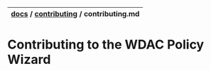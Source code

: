 | [docs](..)  / [contributing](.) / contributing.md
|:---|

# Contributing to the WDAC Policy Wizard